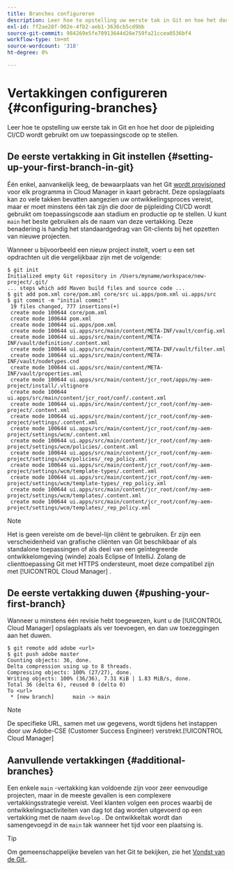 ```yaml
---
title: Branches configureren
description: Leer hoe te opstelling uw eerste tak in Git en hoe het door de pijpleiding CI/CD wordt gebruikt om uw toepassingscode op te stellen.
exl-id: ff2ae28f-902e-4fb2-aeb1-3636cb5cd9bb
source-git-commit: 984269e5fe70913644d26e759fa21ccea0536bf4
workflow-type: tm+mt
source-wordcount: '318'
ht-degree: 0%

---
```



# Vertakkingen configureren {#configuring-branches}

Leer hoe te opstelling uw eerste tak in Git en hoe het door de pijpleiding CI/CD wordt gebruikt om uw toepassingscode op te stellen.

## De eerste vertakking in Git instellen {#setting-up-your-first-branch-in-git}

Één enkel, aanvankelijk leeg, de bewaarplaats van het Git [ wordt provisioned ](/help/requirements/environment-provisioning.md) voor elk programma in Cloud Manager in kaart gebracht. Deze opslagplaats kan zo vele takken bevatten aangezien uw ontwikkelingsproces vereist, maar er moet minstens één tak zijn die door de pijpleiding CI/CD wordt gebruikt om toepassingscode aan stadium en productie op te stellen. U kunt `main` het beste gebruiken als de naam van deze vertakking. Deze benadering is handig het standaardgedrag van Git-clients bij het opzetten van nieuwe projecten.

Wanneer u bijvoorbeeld een nieuw project instelt, voert u een set opdrachten uit die vergelijkbaar zijn met de volgende:

```shell
$ git init
Initialized empty Git repository in /Users/myname/workspace/new-project/.git/
... steps which add Maven build files and source code ...
$ git add pom.xml core/pom.xml core/src ui.apps/pom.xml ui.apps/src
$ git commit -m "initial commit"
 19 files changed, 777 insertions(+)
 create mode 100644 core/pom.xml
 create mode 100644 pom.xml
 create mode 100644 ui.apps/pom.xml
 create mode 100644 ui.apps/src/main/content/META-INF/vault/config.xml
 create mode 100644 ui.apps/src/main/content/META-INF/vault/definition/.content.xml
 create mode 100644 ui.apps/src/main/content/META-INF/vault/filter.xml
 create mode 100644 ui.apps/src/main/content/META-INF/vault/nodetypes.cnd
 create mode 100644 ui.apps/src/main/content/META-INF/vault/properties.xml
 create mode 100644 ui.apps/src/main/content/jcr_root/apps/my-aem-project/install/.vltignore
 create mode 100644 ui.apps/src/main/content/jcr_root/conf/.content.xml
 create mode 100644 ui.apps/src/main/content/jcr_root/conf/my-aem-project/.content.xml
 create mode 100644 ui.apps/src/main/content/jcr_root/conf/my-aem-project/settings/.content.xml
 create mode 100644 ui.apps/src/main/content/jcr_root/conf/my-aem-project/settings/wcm/.content.xml
 create mode 100644 ui.apps/src/main/content/jcr_root/conf/my-aem-project/settings/wcm/policies/.content.xml
 create mode 100644 ui.apps/src/main/content/jcr_root/conf/my-aem-project/settings/wcm/policies/_rep_policy.xml
 create mode 100644 ui.apps/src/main/content/jcr_root/conf/my-aem-project/settings/wcm/template-types/.content.xml
 create mode 100644 ui.apps/src/main/content/jcr_root/conf/my-aem-project/settings/wcm/template-types/_rep_policy.xml
 create mode 100644 ui.apps/src/main/content/jcr_root/conf/my-aem-project/settings/wcm/templates/.content.xml
 create mode 100644 ui.apps/src/main/content/jcr_root/conf/my-aem-project/settings/wcm/templates/_rep_policy.xml
```

>[!NOTE]
>
>Het is geen vereiste om de bevel-lijn cliënt te gebruiken. Er zijn een verscheidenheid van grafische cliënten van Git beschikbaar of als standalone toepassingen of als deel van een geïntegreerde ontwikkelomgeving (winde) zoals Eclipse of IntelliJ. Zolang de clienttoepassing Git met HTTPS ondersteunt, moet deze compatibel zijn met [!UICONTROL Cloud Manager] .

## De eerste vertakking duwen {#pushing-your-first-branch}

Wanneer u minstens één revisie hebt toegewezen, kunt u de [!UICONTROL Cloud Manager] opslagplaats als ver toevoegen, en dan uw toezeggingen aan het duwen.

```shell
$ git remote add adobe <url>
$ git push adobe master
Counting objects: 36, done.
Delta compression using up to 8 threads.
Compressing objects: 100% (27/27), done.
Writing objects: 100% (36/36), 7.31 KiB | 1.83 MiB/s, done.
Total 36 (delta 6), reused 0 (delta 0)
To <url>
 * [new branch]      main -> main
```

>[!NOTE]
>
>De specifieke URL, samen met uw gegevens, wordt tijdens het instappen door uw Adobe-CSE (Customer Success Engineer) verstrekt.[!UICONTROL Cloud Manager]

## Aanvullende vertakkingen {#additional-branches}

Een enkele `main` -vertakking kan voldoende zijn voor zeer eenvoudige projecten, maar in de meeste gevallen is een complexere vertakkingsstrategie vereist. Veel klanten volgen een proces waarbij de ontwikkelingsactiviteiten van dag tot dag worden uitgevoerd op een vertakking met de naam `develop` . De ontwikkeltak wordt dan samengevoegd in de `main` tak wanneer het tijd voor een plaatsing is.

>[!TIP]
>
>Om gemeenschappelijke bevelen van het Git te bekijken, zie het [ Vondst van de Git ](https://training.github.com/downloads/github-git-cheat-sheet).

